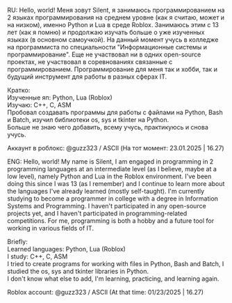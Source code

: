 RU:
Hello, world! Меня зовут Silent, я занимаюсь программированием на 2 языках программирования на среднем уровне (как я считаю, может и на низком), именно Python и Lua в среде Roblox. Занимаюсь этим с 13 лет (как я помню) и продолжаю изучать больше о уже изученных языках (в основном самоучкой).
На данный момент учусь в колледже на программиста по специальности "Информационные системы и программирование". Еще не участвовал ни в одних open-source проектах, не участвовал в соревнованиях связанные с программированием. Программирование для меня так и хобби, так
и будущий инструмент для работы в разных сферах IT.

Кратко:<br />
Изученные яп: Python, Lua (Roblox)<br />
Изучаю: C++, C, ASM<br />
Пробовал создавать программы для работы с файлами на Python, Bash и Batch, изучил библиотеки os, sys и tkinter на Python.<br />
Больше не знаю чего добавить, всему учусь, практикуюсь и снова учусь.<br />

Аккаунт в роблокс: @guzz323 / ASCII (На тот момент: 23.01.2025 | 16.27)

ENG:
Hello, world! My name is Silent, I am engaged in programming in 2 programming languages at an intermediate level (as I believe, maybe at a low level), namely Python and Lua in the Roblox environment. I've been doing this since I was 13 (as I remember) and I continue to learn more about the languages I've already learned (mostly self-taught). I'm currently studying to become a programmer in college with a degree in Information Systems and Programming. I haven't participated in any open-source projects yet, and I haven't participated in programming-related competitions. For me, programming is both a hobby and a future tool for working in various fields of IT.

Briefly:<br />
Learned languages: Python, Lua (Roblox)<br />
I study: C++, C, ASM<br />
I tried to create programs for working with files in Python, Bash and Batch, I studied the os, sys and tkinter libraries in Python.<br />
I don't know what else to add, I'm learning, practicing, and learning again.<br />

Roblox account: @guzz323 / ASCII (At that time: 01/23/2025 | 16.27)
